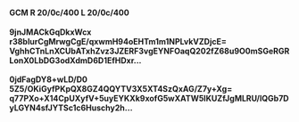 #### GCM R 20/0c/400 L 20/0c/400
**9jnJMACkGqDkxWcx**<br/>**r38bIurCgMrwgCgE/qxwmH94oEHTm1m1NPLvkVZDjcE=**<br/>**VghhCTnLnXCUbATxhZvz3JZERF3vgEYNFOaqQ202fZ68u9O0mSGeRGRLonX0LbDG3odXdmD6D1EfHDxr...**<br/><br/>
**0jdFagDY8+wLD/D0**<br/>**5Z5/OKiGyfPKpQX8GZ4QQYTV3X5XT4SzQxAG/Z7y+Xg=**<br/>**q77PXo+X14CpUXyfV+5uyEYKXk9xofG5wXATW5IKUZfJgMLRU/lQGb7DyLGYN4sfJYTSc1c6Huschy2h...**